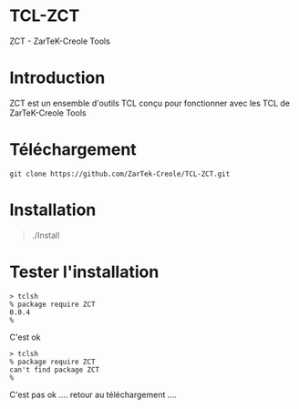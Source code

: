 # TCL-ZCT
ZCT - ZarTeK-Creole Tools
# Introduction
ZCT est un ensemble d'outils TCL conçu pour fonctionner avec les TCL de ZarTeK-Creole Tools

# Téléchargement
```
git clone https://github.com/ZarTek-Creole/TCL-ZCT.git
```

# Installation
> ./Install 

# Tester l'installation
```
> tclsh
% package require ZCT
0.0.4
%
```
C'est ok 
```
> tclsh
% package require ZCT
can't find package ZCT
%
```
C'est pas ok .... retour au téléchargement ....
